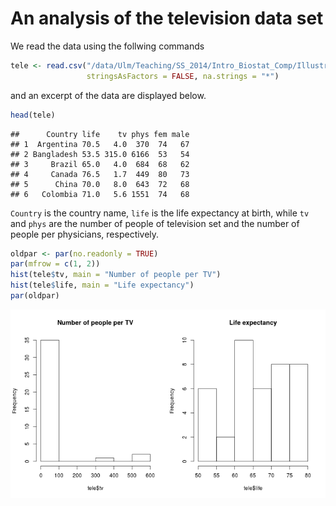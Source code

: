 An analysis of the television data set
===========================================




We read the data using the follwing commands

```r
tele <- read.csv("/data/Ulm/Teaching/SS_2014/Intro_Biostat_Comp/Illustrations/Television/data/television.csv", 
                 stringsAsFactors = FALSE, na.strings = "*")
```
and an excerpt of the data are displayed below.

```r
head(tele)
```

```
##      Country life    tv phys fem male
## 1  Argentina 70.5   4.0  370  74   67
## 2 Bangladesh 53.5 315.0 6166  53   54
## 3     Brazil 65.0   4.0  684  68   62
## 4     Canada 76.5   1.7  449  80   73
## 5      China 70.0   8.0  643  72   68
## 6   Colombia 71.0   5.6 1551  74   68
```
`Country` is the country name, `life` is the life expectancy at birth, while `tv` and `phys`
are the number of people of television set and the number of people per physicians, respectively.


```r
oldpar <- par(no.readonly = TRUE)
par(mfrow = c(1, 2))
hist(tele$tv, main = "Number of people per TV")
hist(tele$life, main = "Life expectancy")
par(oldpar)
```

![Histograms of {\tt tv} and {\tt phys}](graphics/unnamed-chunk-4-1.png) 
